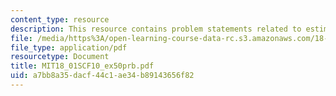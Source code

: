 ```yaml
---
content_type: resource
description: This resource contains problem statements related to estimating ln (5).
file: /media/https%3A/open-learning-course-data-rc.s3.amazonaws.com/18-01sc-single-variable-calculus-fall-2010/a7bb8a35dacf44c1ae34b89143656f82_MIT18_01SCF10_ex50prb.pdf
file_type: application/pdf
resourcetype: Document
title: MIT18_01SCF10_ex50prb.pdf
uid: a7bb8a35-dacf-44c1-ae34-b89143656f82
---
```

